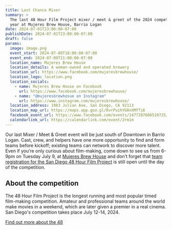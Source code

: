 ```yaml
---
title: Last Chance Mixer
summary: >
  The last 48 Hour Film Project mixer / meet & greet of the 2024 competition
  year at Mujeres Brew House, Barrio Logan
date: 2024-07-01T23:00:00-07:00
publishDate: 2024-07-01T23:00:00-07:00
draft: false
params:
  image: image.png
  event_start: 2024-07-09T18:00:00-07:00
  event_end: 2024-07-09T21:00:00-07:00
  location_name: Mujeres Brew House
  location_details: A woman-owned and operated brewery
  location_url: https://www.facebook.com/mujeresbrewhouse/
  location_logo: location.png
  location_socials:
    - name: Mujeres Brew House on Facebook
      url: https://www.facebook.com/mujeresbrewhouse/
    - name: "@mujeresbrewhosue on Instagram"
      url: https://www.instagram.com/mujeresbrewhouse/
  location_address: 1983 Julian Ave, San Diego, CA 92113
  location_map_url: https://maps.app.goo.gl/DvrPuihYG8nXMfTi6
  facebook_event_url: https://www.facebook.com/events/1477287686510725/
  calendarlink_url: https://calendarlink.com/event/2rm1m
---
```

Our last Mixer / Meet & Greet event will be just south of Downtown in Barrio
Logan.  Cast, crew, and helpers have one more opportunity to find and form
teams before kickoff; existing teams can network to discover more talent.
Even if you’re only curious about film-making, come down to see us from 6-9pm
on Tuesday July 9, at
[Mujeres Brew House](https://www.facebook.com/mujeresbrewhouse/)
and don’t forget that
[team registration for the San Diego 48 Hour Film Project](https://48hourfilm.com/sandiego)
is still open until the day of the competition.

## About the competition

The 48 Hour Film Project is the longest running and most popular timed
film-making competition. Amateur and professional teams around the world
make movies in a weekend, which are later given a premier in a real cinema.
San Diego's competition takes place July 12-14, 2024.

[Find out more about the 48](/)
